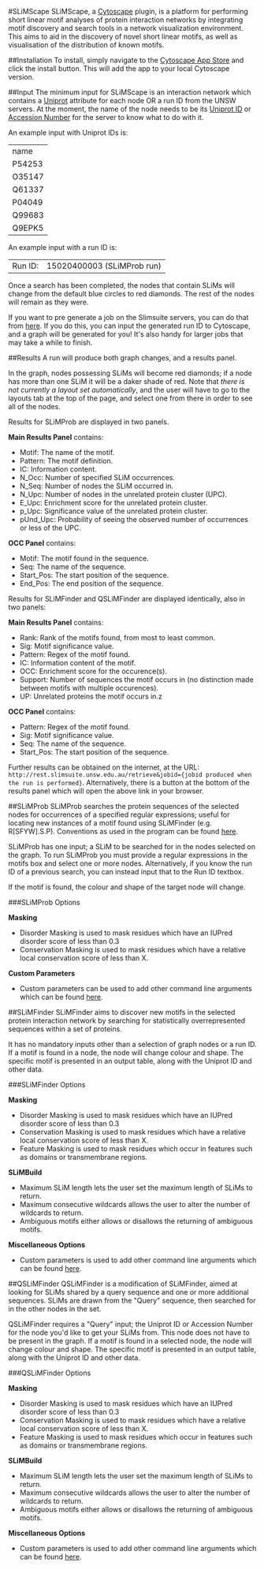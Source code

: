 #SLiMScape
SLiMScape, a <a href="http://www.cytoscape.org/">Cytoscape</a> plugin, is a platform for performing short linear motif analyses of protein interaction networks by integrating motif discovery and search tools in a network visualization environment. This aims to aid in the discovery of novel short linear motifs, as well as visualisation of the distribution of known motifs.

##Installation
To install, simply navigate to the <a href="http://apps.cytoscape.org/apps/slimscape">Cytoscape App Store</a> and click the install button. This will add the app to your local Cytoscape version.

##Input
The minimum input for SLiMScape is an interaction network which contains a <a href="http://www.uniprot.org/">Uniprot</a> attribute for each node OR a run ID from the UNSW servers. At the moment, the name of the node needs to be its <a href="http://web.expasy.org/docs/userman.html#ID_line">Uniprot ID</a> or <a href="http://www.uniprot.org/help/accession_numbers">Accession Number</a> for the server to know what to do with it.

An example input with Uniprot IDs is:
<table>
<tr><td>name</tr></td>
<tr><td>P54253</tr></td>
<tr><td>O35147</tr></td>
<tr><td>Q61337</tr></td>
<tr><td>P04049</tr></td>
<tr><td>Q99683</tr></td>
<tr><td>Q9EPK5</tr></td>
</table>

An example input with a run ID is:
<table>
<tr><td>Run ID:</td><td>15020400003 (SLiMProb run)</td></tr>
</table>

Once a search has been completed, the nodes that contain SLiMs will change from the default blue circles to red diamonds. The rest of the nodes will remain as they were.

If you want to pre generate a job on the Slimsuite servers, you can do that from <a href="http://rest.slimsuite.unsw.edu.au/">here</a>. If you do this, you can input the generated run ID to Cytoscape, and a graph will be generated for you! It's also handy for larger jobs that may take a while to finish.

##Results
A run will produce both graph changes, and a results panel. 

In the graph, nodes possessing SLiMs will become red diamonds; if a node has more than one SLiM it will be a daker shade of red. Note that *there is not currently a layout set automatically*, and the user will have to go to the layouts tab at the top of the page, and select one from there in order to see all of the nodes.

Results for SLiMProb are displayed in two panels. 

**Main Results Panel** contains:
- Motif: The name of the motif.
- Pattern: The motif definition.
- IC: Information content.
- N\_Occ: Number of specified SLiM occurrences.
- N\_Seq: Number of nodes the SLiM occurred in.
- N_Upc: Number of nodes in the unrelated protein cluster (UPC).
- E_Upc: Enrichment score for the unrelated protein cluster.
- p_Upc: Significance value of the unrelated protein cluster.
- pUnd_Upc: Probability of seeing the observed number of occurrences or less of the UPC.

**OCC Panel** contains:
- Motif: The motif found in the sequence.
- Seq: The name of the sequence.
- Start\_Pos: The start position of the sequence.
- End\_Pos: The end position of the sequence.

Results for SLiMFinder and QSLiMFinder are displayed identically, also in two panels:

**Main Results Panel** contains:
- Rank: Rank of the motifs found, from most to least common.
- Sig: Motif significance value.
- Pattern: Regex of the motif found.
- IC: Information content of the motif.
- OCC: Enrichment score for the occurence(s).
- Support: Number of sequences the motif occurs in (no distinction made between motifs with multiple occurences).
- UP: Unrelated proteins the motif occurs in.z

**OCC Panel** contains:
- Pattern: Regex of the motif found.
- Sig: Motif significance value.
- Seq: The name of the sequence.
- Start\_Pos: The start position of the sequence.


Further results can be obtained on the internet, at the URL: `http://rest.slimsuite.unsw.edu.au/retrieve&jobid={jobid produced when the run is performed}`. Alternatively, there is a button at the bottom of the results panel which will open the above link in your browser.


##SLiMProb
SLiMProb searches the protein sequences of the selected nodes for occurrences of a specified regular expressions; useful for locating new instances of a motif found using SLiMFinder (e.g. R[SFYW].S.P). Conventions as used in the program can be found <a href="http://en.wikipedia.org/wiki/Sequence_motif#Motif_Representation">here</a>.

SLiMProb has one input; a SLiM to be searched for in the nodes selected on the graph. To run SLiMProb you must provide a regular expressions in the motifs box and select one or more nodes. Alternatively, if you know the run ID of a previous search, you can instead input that to the Run ID textbox.

If the motif is found, the colour and shape of the target node will change.

###SLiMProb Options

**Masking**
- Disorder Masking is used to mask residues which have an IUPred disorder score of less than 0.3
- Conservation Masking is used to mask residues which have a relative local conservation score of less than X.

**Custom Parameters**
- Custom parameters can be used to add other command line arguments which can be found <a href="http://rest.slimsuite.unsw.edu.au/slimprob">here</a>.

##SLiMFinder
SLiMFinder aims to discover new motifs in the selected protein interaction network by searching for statistically overrepresented sequences within a set of proteins.

It has no mandatory inputs other than a selection of graph nodes or a run ID. If a motif is found in a node, the node will change colour and shape. The specific motif is presented in an output table, along with the Uniprot ID and other data. 


###SLiMFinder Options

**Masking**
- Disorder Masking is used to mask residues which have an IUPred disorder score of less than 0.3
- Conservation Masking is used to mask residues which have a relative local conservation score of less than X.
- Feature Masking is used to mask residues which occur in features such as domains or transmembrane regions.

**SLiMBuild**
- Maximum SLiM length lets the user set the maximum length of SLiMs to return.
- Maximum consecutive wildcards allows the user to alter the number of wildcards to return.
- Ambiguous motifs either allows or disallows the returning of ambiguous motifs.

**Miscellaneous Options**
- Custom parameters is used to add other command line arguments which can be found <a href="http://rest.slimsuite.unsw.edu.au/slimfinder">here</a>.


##QSLiMFinder
QSLiMFinder is a modification of SLiMFinder, aimed at looking for SLiMs shared by a query sequence and one or more additional sequences. SLiMs are drawn from the "Query" sequence, then searched for in the other nodes in the set.

QSLiMFinder requires a "Query" input; the Uniprot ID or Accession Number for the node you'd like to get your SLiMs from. This node does not have to be present in the graph. If a motif is found in a selected node, the node will change colour and shape. The specific motif is presented in an output table, along with the Uniprot ID and other data. 

###QSLiMFinder Options

**Masking**
- Disorder Masking is used to mask residues which have an IUPred disorder score of less than 0.3
- Conservation Masking is used to mask residues which have a relative local conservation score of less than X.
- Feature Masking is used to mask residues which occur in features such as domains or transmembrane regions.

**SLiMBuild**
- Maximum SLiM length lets the user set the maximum length of SLiMs to return.
- Maximum consecutive wildcards allows the user to alter the number of wildcards to return.
- Ambiguous motifs either allows or disallows the returning of ambiguous motifs.

**Miscellaneous Options**
- Custom parameters is used to add other command line arguments which can be found <a href="http://rest.slimsuite.unsw.edu.au/qslimfinder">here</a>.
